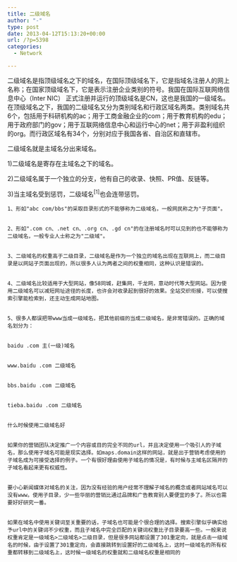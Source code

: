 ```yaml
---
title: 二级域名
author: "-"
type: post
date: 2013-04-12T15:13:20+00:00
url: /?p=5398
categories:
  - Network

---
```

二级域名是指顶级域名之下的域名，在国际顶级域名下，它是指域名注册人的网上名称；在国家顶级域名下，它是表示注册企业类别的符号。我国在国际互联网络信息中心（Inter NIC） 正式注册并运行的顶级域名是CN，这也是我国的一级域名。在顶级域名之下，我国的二级域名又分为类别域名和行政区域名两类。类别域名共6个，包括用于科研机构的ac；用于工商金融企业的com；用于教育机构的edu；用于政府部门的gov；用于互联网络信息中心和运行中心的net；用于非盈利组织的org。而行政区域名有34个，分别对应于我国各省、自治区和直辖市。

  二级域名就是主域名分出来域名。


  1)二级域名是寄存在主域名之下的域名。


  2)二级域名属于一个独立的分支，他有自己的收录、快照、PR值、反链等。


  3)当主域名受到惩罚，二级域名<sup>[1]</sup>也会连带惩罚。 
  
    1、形如"abc com/bbs"的采取目录形式的不能够称为二级域名，一般网民称之为"子页面"。
  
  
    2、形如".com cn、.net cn、.org cn、.gd cn"的在注册域名时可以见到的也不能够称为二级域名，一般专业人士称之为"二级域"。
  
  
    3、二级域名的权重高于二级目录，二级域名是作为一个独立的域名出现在互联网上，而二级目录是以网站子页面出现的，所以很多人认为两者之间的权重相同，这种认识是错误的。
  
  
    4、二级域名比较适用于大型网站，像58同城，赶集网，千龙网，意动时代等大型网站。因为使用二级域名可以减短网址途径的长度，也许会对收录起到很好的效果。全站交织衔接，可以使搜索引擎能检索到，还主动生成网站地图。
  
  
    5、很多人都误把带www当成一级域名，把其他前缀的当成二级域名，是非常错误的。正确的域名划分为：
  
  
    baidu .com 主(一级)域名
  
  
    www.baidu .com 二级域名
  
  
    bbs.baidu .com 二级域名
  
  
    tieba.baidu .com 二级域名
  
  
    什么时候使用二级域名好
  
  
    如果你的营销团队决定推广一个内容或目的完全不同的url，并且决定使用一个吸引人的子域名，那么使用子域名可能是现实选择。如maps.domain这样的网站，就是出于营销考虑使用的子域名成为可接受选择的例子。一个有很好理由使用子域名的情况是，有时候与主域名区隔开的子域名看起来更有权威性。
  
  
    要小心新闻媒体对域名的关注，因为没有经验的用户经常不理解子域名的概念或者网站域名可以没有www。使用子目录，少一些华丽的营销比通过品牌和广告教育别人要便宜的多了。所以也需要好好研究一番。
  
  
    如果在域名中使用关键词至关重要的话，子域名也可能是个很合理的选择。搜索引擎似乎确实给予url中的关键词不少权重，而且子域名中完全匹配的关键词权重比子目录要高一些。一般来说权重肯定是一级域名>二级域名>二级目录，但是很多网站都设置了301重定向，就是点击一级域名的时候，由于设置了301重定向，会直接跳转到设置好的二级域名上，这时一级域名的所有权重都转移到二级域名上，这时候一级域名的权重就和二级域名权重是相同的
  
